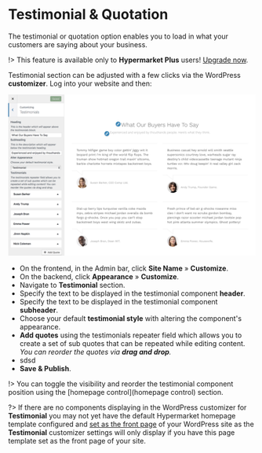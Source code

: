 # Testimonial & Quotation

The testimonial or quotation option enables you to load in what your customers are saying about your business.

!> This feature is available only to **Hypermarket Plus** users! [Upgrade now](https://www.mypreview.one).

Testimonial section can be adjusted with a few clicks via the WordPress **customizer**. Log into your website and then:

![Testimonial & Quotation](img/testimonials-quotation.png)

* On the frontend, in the Admin bar, click **Site Name** » **Customize**.
* On the backend, click **Appearance** » **Customize**.
* Navigate to **Testimonial** section.
* Specify the text to be displayed in the testimonial component **header**.
* Specify the text to be displayed in the testimonial component **subheader**.
* Choose your default **testimonial style** with altering the component's appearance.
* **Add quotes** using the testimonials repeater field which allows you to create a set of sub quotes that can be repeated while editing content.<br/>
*You can reorder the quotes via **drag and drop**.*
 * sdsd
* **Save & Publish**.

!> You can toggle the visibility and reorder the testimonial component position using the [homepage control](homepage control) section.

?> If there are no components displaying in the WordPress customizer for **Testimonial** you may not yet have the default Hypermarket homepage template configured and [set as the front page](setup-homepage-template) of your WordPress site as the **Testimonial** customizer settings will only display if you have this page template set as the front page of your site. 
